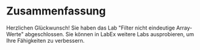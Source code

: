 # Zusammenfassung

Herzlichen Glückwunsch! Sie haben das Lab "Filter nicht eindeutige Array-Werte" abgeschlossen. Sie können in LabEx weitere Labs ausprobieren, um Ihre Fähigkeiten zu verbessern.

